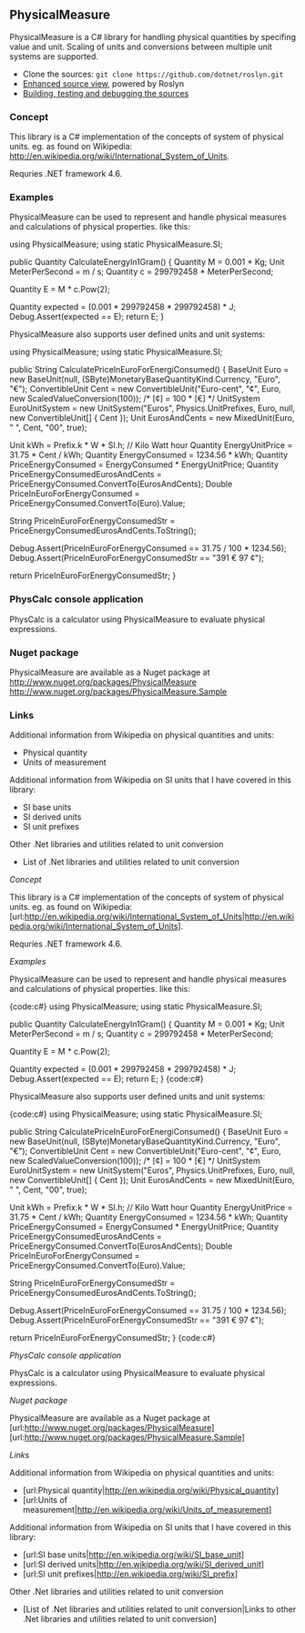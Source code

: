 ## PhysicalMeasure
PhysicalMeasure is a C# library for handling physical quantities by specifing value and unit. Scaling of units and conversions between multiple unit systems are supported.


* Clone the sources: `git clone https://github.com/dotnet/roslyn.git`
* [Enhanced source view](http://source.roslyn.io/), powered by Roslyn 
* [Building, testing and debugging the sources](https://github.com/dotnet/roslyn/wiki/Building%20Testing%20and%20Debugging)

### Concept

This library is a C# implementation of the concepts of system of physical units. eg. as found on Wikipedia: http://en.wikipedia.org/wiki/International_System_of_Units.

Requries .NET framework 4.6.

### Examples

PhysicalMeasure can be used to represent and handle physical measures and calculations of physical properties. like this:

using PhysicalMeasure;
using static PhysicalMeasure.SI;

public Quantity CalculateEnergyIn1Gram()
{
   Quantity M = 0.001 * Kg;
   Unit MeterPerSecond = m / s;
   Quantity c = 299792458 * MeterPerSecond;

   Quantity E = M * c.Pow(2);

   Quantity expected = (0.001 * 299792458 * 299792458) * J;
   Debug.Assert(expected == E);
   return E;
}

PhysicalMeasure also supports user defined units and unit systems:

using PhysicalMeasure;
using static PhysicalMeasure.SI;

public String CalculatePriceInEuroForEnergiConsumed()
{
   BaseUnit Euro = new BaseUnit(null, (SByte)MonetaryBaseQuantityKind.Currency, 
                                           "Euro", "€");
   ConvertibleUnit Cent = new ConvertibleUnit("Euro-cent", "¢", Euro, 
                            new ScaledValueConversion(100));  /* [¢] = 100 * [€] */
   UnitSystem EuroUnitSystem = new UnitSystem("Euros", Physics.UnitPrefixes, Euro, null, 
                                               new ConvertibleUnit[] { Cent });
   Unit EurosAndCents = new MixedUnit(Euro, " ", Cent, "00", true);

   Unit kWh = Prefix.k * W * SI.h; // Kilo Watt hour
   Quantity EnergyUnitPrice = 31.75 * Cent / kWh;
   Quantity EnergyConsumed = 1234.56 * kWh;
   Quantity PriceEnergyConsumed = EnergyConsumed * EnergyUnitPrice;
   Quantity PriceEnergyConsumedEurosAndCents =
                                           PriceEnergyConsumed.ConvertTo(EurosAndCents);
   Double PriceInEuroForEnergyConsumed = PriceEnergyConsumed.ConvertTo(Euro).Value;

   String PriceInEuroForEnergyConsumedStr = PriceEnergyConsumedEurosAndCents.ToString();

   Debug.Assert(PriceInEuroForEnergyConsumed == 31.75 / 100 * 1234.56);
   Debug.Assert(PriceInEuroForEnergyConsumedStr == "391 € 97 ¢");

   return PriceInEuroForEnergyConsumedStr;
}

### PhysCalc console application

PhysCalc is a calculator using PhysicalMeasure to evaluate physical expressions. 

### Nuget package

PhysicalMeasure are available as a Nuget package at 
http://www.nuget.org/packages/PhysicalMeasure
http://www.nuget.org/packages/PhysicalMeasure.Sample

### Links

Additional information from Wikipedia on physical quantities and units:
- Physical quantity
- Units of measurement

Additional information from Wikipedia on SI units that I have covered in this library:
- SI base units
- SI derived units
- SI unit prefixes

Other .Net libraries and utilities related to unit conversion
- List of .Net libraries and utilities related to unit conversion


*Concept*

This library is a C# implementation of the  concepts of system of physical units.  eg. as found on Wikipedia: [url:http://en.wikipedia.org/wiki/International_System_of_Units|http://en.wikipedia.org/wiki/International_System_of_Units].

Requries .NET framework 4.6.

*Examples*

PhysicalMeasure can be used to represent and handle physical measures and calculations of physical properties. like this:

{code:c#}
using PhysicalMeasure;
using static PhysicalMeasure.SI;

public Quantity CalculateEnergyIn1Gram()
{
   Quantity M = 0.001 * Kg;
   Unit MeterPerSecond = m / s;
   Quantity c = 299792458 * MeterPerSecond;

   Quantity E = M * c.Pow(2);

   Quantity expected = (0.001 * 299792458 * 299792458) * J;
   Debug.Assert(expected == E);
   return E;
}
{code:c#}

PhysicalMeasure also supports user defined units and unit systems:

{code:c#}
using PhysicalMeasure;
using static PhysicalMeasure.SI;

public String CalculatePriceInEuroForEnergiConsumed()
{
   BaseUnit Euro = new BaseUnit(null, (SByte)MonetaryBaseQuantityKind.Currency, 
                                           "Euro", "€");
   ConvertibleUnit Cent = new ConvertibleUnit("Euro-cent", "¢", Euro, 
                            new ScaledValueConversion(100));  /* [¢] = 100 * [€] */
   UnitSystem EuroUnitSystem = new UnitSystem("Euros", Physics.UnitPrefixes, Euro, null, 
                                               new ConvertibleUnit[] { Cent });
   Unit EurosAndCents = new MixedUnit(Euro, " ", Cent, "00", true);

   Unit kWh = Prefix.k * W * SI.h; // Kilo Watt hour
   Quantity EnergyUnitPrice = 31.75 * Cent / kWh;
   Quantity EnergyConsumed = 1234.56 * kWh;
   Quantity PriceEnergyConsumed = EnergyConsumed * EnergyUnitPrice;
   Quantity PriceEnergyConsumedEurosAndCents =
                                           PriceEnergyConsumed.ConvertTo(EurosAndCents);
   Double PriceInEuroForEnergyConsumed = PriceEnergyConsumed.ConvertTo(Euro).Value;

   String PriceInEuroForEnergyConsumedStr = PriceEnergyConsumedEurosAndCents.ToString();

   Debug.Assert(PriceInEuroForEnergyConsumed == 31.75 / 100 * 1234.56);
   Debug.Assert(PriceInEuroForEnergyConsumedStr == "391 € 97 ¢");

   return PriceInEuroForEnergyConsumedStr;
}
{code:c#}

*PhysCalc console application*

PhysCalc is a calculator using PhysicalMeasure to evaluate physical expressions. 

*Nuget package*

PhysicalMeasure are available as a Nuget package at 
   [url:http://www.nuget.org/packages/PhysicalMeasure]
   [url:http://www.nuget.org/packages/PhysicalMeasure.Sample]

*Links*

Additional information from Wikipedia on physical quantities and units:
 - [url:Physical quantity|http://en.wikipedia.org/wiki/Physical_quantity]
 - [url:Units of measurement|http://en.wikipedia.org/wiki/Units_of_measurement]

Additional information from Wikipedia on SI units that I have covered in this library:
 - [url:SI base units|http://en.wikipedia.org/wiki/SI_base_unit]
 - [url:SI derived units|http://en.wikipedia.org/wiki/SI_derived_unit]
 - [url:SI unit prefixes|http://en.wikipedia.org/wiki/SI_prefix]

Other .Net libraries and utilities related to unit conversion
 - [List of .Net libraries and utilities related to unit conversion|Links to other .Net libraries and utilities related to unit conversion]


